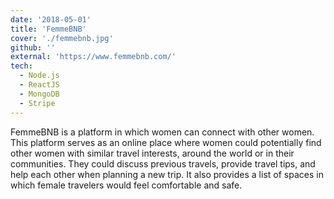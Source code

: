 ```yaml
---
date: '2018-05-01'
title: 'FemmeBNB'
cover: './femmebnb.jpg'
github: ''
external: 'https://www.femmebnb.com/'
tech:
  - Node.js
  - ReactJS
  - MongoDB
  - Stripe
---
```


FemmeBNB is a platform in which women can connect with other women. This platform serves as an online place where women could potentially find other women with similar travel interests, around the world or in their communities. They could discuss previous travels, provide travel tips, and help each other when planning a new trip. It also provides a list of spaces in which female travelers would feel comfortable and safe.
